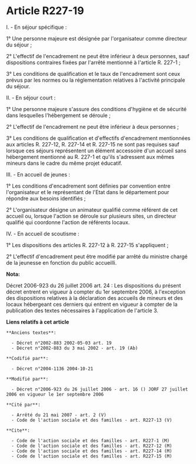 # Article R227-19

I. - En séjour spécifique :

1° Une personne majeure est désignée par l'organisateur comme directeur du séjour ;

2° L'effectif de l'encadrement ne peut être inférieur à deux personnes, sauf dispositions contraires fixées par l'arrêté
mentionné à l'article R. 227-1 ;

3° Les conditions de qualification et le taux de l'encadrement sont ceux prévus par les normes ou la réglementation relatives
à l'activité principale du séjour.

II. - En séjour court :

1° Une personne majeure s'assure des conditions d'hygiène et de sécurité dans lesquelles l'hébergement se déroule ;

2° L'effectif de l'encadrement ne peut être inférieur à deux personnes ;

3° Les conditions de qualification et d'effectifs d'encadrement mentionnées aux articles R. 227-12, R. 227-14 et R. 227-15 ne
sont pas requises sauf lorsque ces séjours représentent un élément accessoire d'un accueil sans hébergement mentionné au R.
227-1 et qu'ils s'adressent aux mêmes mineurs dans le cadre du même projet éducatif.

III. - En accueil de jeunes :

1° Les conditions d'encadrement sont définies par convention entre l'organisateur et le représentant de l'Etat dans le
département pour répondre aux besoins identifiés ;

2° L'organisateur désigne un animateur qualifié comme référent de cet accueil ou, lorsque l'action se déroule sur plusieurs
sites, un directeur qualifié qui coordonne l'action de référents locaux.

IV. - En accueil de scoutisme :

1° Les dispositions des articles R. 227-12 à R. 227-15 s'appliquent ;

2° L'effectif d'encadrement peut être modifié par arrêté du ministre chargé de la jeunesse en fonction du public accueilli.

**Nota:**

Décret 2006-923 du 26 juillet 2006 art. 24 : Les dispositions du présent décret entrent en vigueur à compter du 1er septembre
2006, à l'exception des dispositions relatives à la déclaration des accueils de mineurs et des locaux hébergeant ces derniers
qui entrent en vigueur à compter de la publication des textes nécessaires à l'application de l'article 3.

**Liens relatifs à cet article**

	**Anciens textes**:

	  - Décret n°2002-883 2002-05-03 art. 19
	  - Décret n°2002-883 du 3 mai 2002 - art. 19 (Ab)

	**Codifié par**:

	  - Décret n°2004-1136 2004-10-21

	**Modifié par**:

	  - Décret n°2006-923 du 26 juillet 2006 - art. 16 () JORF 27 juillet 2006 en vigueur le 1er septembre 2006

	**Cité par**:

	  - Arrêté du 21 mai 2007 - art. 2 (V)
	  - Code de l'action sociale et des familles - art. R227-13 (V)

	**Cite**:

	  - Code de l'action sociale et des familles - art. R227-1 (M)
	  - Code de l'action sociale et des familles - art. R227-12 (M)
	  - Code de l'action sociale et des familles - art. R227-14 (M)
	  - Code de l'action sociale et des familles - art. R227-15 (M)
